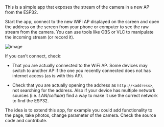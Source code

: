 This is a simple app that exposes the stream of the camera in a new AP from the ESP32.

Start the app, connect to the new WiFi AP displayed on the screen and open the address on the screen from your phone or computer to see the raw stream from the camera. You can use tools like OBS or VLC to manipulate the incoming stream (or record it).

![image](https://user-images.githubusercontent.com/1091420/229062076-8670968b-32df-45d2-8792-121691435b8c.png)

If you can't connect, check:

* That you are actually connected to the WiFi AP. Some devices may switch to another AP if the one you recently connected does not has internet access (as is with this AP).

* Check that you are actually opening the address as `http://<address>`, not searching for the address. Also if your device has multiple network sources (i.e. _LAN/cellular_) find a way to make it use the correct network to find the ESP32.

The idea is to extend this app, for example you could add functionality to the page, take photos, change parameter of the camera. Check the source code and contribute.